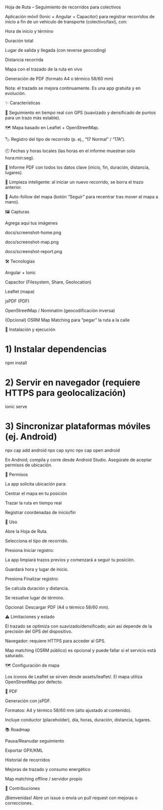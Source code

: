 Hoja de Ruta – Seguimiento de recorridos para colectivos

Aplicación móvil (Ionic + Angular + Capacitor) para registrar recorridos de inicio a fin de un vehículo de transporte (colectivo/taxi), con:

Hora de inicio y término

Duración total

Lugar de salida y llegada (con reverse geocoding)

Distancia recorrida

Mapa con el trazado de la ruta en vivo

Generación de PDF (formato A4 o térmico 58/60 mm)

Nota: el trazado se mejora continuamente. Es una app gratuita y en evolución.

✨ Características

📍 Seguimiento en tiempo real con GPS (suavizado y densificado de puntos para un trazo más estable).

🗺️ Mapa basado en Leaflet + OpenStreetMap.

🏷️ Registro del tipo de recorrido (p. ej., “17 Normal” / “17A”).

🕗 Fechas y horas locales (las horas en el informe muestran solo hora:min:seg).

🧾 Informe PDF con todos los datos clave (inicio, fin, duración, distancia, lugares).

🧹 Limpieza inteligente: al iniciar un nuevo recorrido, se borra el trazo anterior.

📱 Auto-follow del mapa (botón “Seguir” para recentrar tras mover el mapa a mano).

🖼️ Capturas

Agrega aquí tus imágenes

docs/screenshot-home.png

docs/screenshot-map.png

docs/screenshot-report.png

🛠️ Tecnologías

Angular + Ionic

Capacitor (Filesystem, Share, Geolocation)

Leaflet (mapa)

jsPDF (PDF)

OpenStreetMap / Nominatim (geocodificación inversa)

(Opcional) OSRM Map Matching para “pegar” la ruta a la calle

🚀 Instalación y ejecución
# 1) Instalar dependencias
npm install

# 2) Servir en navegador (requiere HTTPS para geolocalización)
ionic serve

# 3) Sincronizar plataformas móviles (ej. Android)
npx cap add android
npx cap sync
npx cap open android


En Android, compila y corre desde Android Studio.
Asegúrate de aceptar permisos de ubicación.

🔐 Permisos

La app solicita ubicación para:

Centrar el mapa en tu posición

Trazar la ruta en tiempo real

Registrar coordenadas de inicio/fin

📝 Uso

Abre la Hoja de Ruta.

Selecciona el tipo de recorrido.

Presiona Iniciar registro:

La app limpiará trazos previos y comenzará a seguir tu posición.

Guardará hora y lugar de inicio.

Presiona Finalizar registro:

Se calcula duración y distancia.

Se resuelve lugar de término.

Opcional: Descargar PDF (A4 o térmico 58/60 mm).

⚠️ Limitaciones y estado

El trazado se optimiza con suavizado/densificado; aún así depende de la precisión del GPS del dispositivo.

Navegador: requiere HTTPS para acceder al GPS.

Map matching (OSRM público) es opcional y puede fallar si el servicio está saturado.

🗺️ Configuración de mapa

Los íconos de Leaflet se sirven desde assets/leaflet/.
El mapa utiliza OpenStreetMap por defecto.

🧾 PDF

Generación con jsPDF.

Formatos: A4 y térmico 58/60 mm (alto ajustado al contenido).

Incluye conductor (placeholder), día, horas, duración, distancia, lugares.

📚 Roadmap

 Pausa/Reanudar seguimiento

 Exportar GPX/KML

 Historial de recorridos

 Mejoras de trazado y consumo energético

 Map matching offline / servidor propio

🤝 Contribuciones

¡Bienvenidas! Abre un issue o envía un pull request con mejoras o correcciones.

